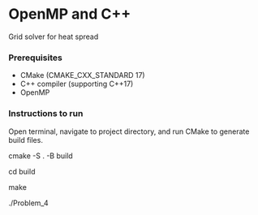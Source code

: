 # OpenMP and C++
Grid solver for heat spread 

### Prerequisites
- CMake (CMAKE_CXX_STANDARD 17)
- C++ compiler (supporting C++17)
- OpenMP 

### Instructions to run
Open terminal, navigate to project directory, and run CMake to generate build files.

cmake -S . -B build

cd build

make

./Problem_4

